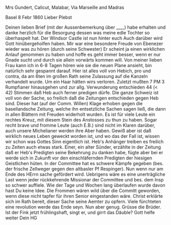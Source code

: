 Mrs Gundert, Calicut, Malabar, Via Marseille and Madras

 Basel 8 Febr 1860
Lieber Plebst

Deinen lieben Brief (mit der Aussenbemerkung über ____) habe erhalten und danke herzlich für die Besorgung dessen was meine edle Tochter so überhaspelt hat. Der Windsor Castle ist nun hinter euch Auch darüber wird Gott hinübergeholfen haben. Mir war eine besondere Freude von Ebenezer wieder was zu hören (durch seine Schwester) Er scheint ja einen wirklichen Anlauf genommen zu haben und hoffe es geht immer besser, wenn er nur Gnade sucht und durch sie allein vorwärts kommen will. Von meiner lieben Frau kann ich in 6-8 Tagen hören wie sie die neuen Plane ansieht, bin natürlich sehr gespannt darauf. Hier ist alles voll von Hebich, pro und contra, da am 6ten im großen Rath seine Zulassung auf die Kanzeln verhandelt wurde. Um ein Haar hätten wirs verloren. Zuletzt mußten 7 PM 3 Rumpfianer hinausgehen und zur allg. Verwunderung entschieden 44 (< 42) Stimmen daß Heb auch ferner predigen dürfe. Die ganze Schweiz ist voll von der Sache, so freilich daß die Zeitungen entschieden gegen Heb sind. Dieser hat (auf der Comm. Willen) Klage erhoben gegen die basellandsche Zeitung, welche ihn entsetzliche Sachen sagen ließ, die dann in allen Blättern mit Freuden widerholt wurden. Es ist für viele Leute ein rechtes Kreuz, mit diesem Stein des Anstosses zu thun zu haben. Sogar recht brave und fromme Leute (auch E.B.) sind nicht im Klaren darüber, auch unsere Michelianer werden ihre Aber haben. Gewiß aber ist daß wirklich neues Leben geweckt worden ist, und wo das der Fall ist, wissen wir schon was Gottes Sinn eigentlich ist. Heb's Anhänger treiben es freilich zu Zeiten auch etwas stark. Einer, ein alter Sünder, erzählte in der Zeitung daß er Heb's Predigten seine Bekehrung zu danken habe, fügte aber bei er werde sich in Zukunft vor den einschläfernden Predigten der hiesigen Geistlichen hüten. In der Committee hat es schwere Kämpfe gegeben (bes. der frische Zellweger gegen den altbasler Pf Respinger). Nun wenn nur am Ende des HErrn sache gefördert wird. Uebrigens wäre es eine unerträgliche Last wenn jeder rückkehrende Missionar der Committee und bes. dem Insp so schwer auffiele. Wie der Tage und Wochen lang überlaufen wurde davon hast Du keine Idee. Die Frommen wären wild über die Committ geworden, wenn diese nicht tapfer für ihren Senior eingestanden wäre. Christ erklärte sich im Rath bereit, dieser Sache seine Aemter zu opfern. Viele fürchteten eine revolution werde das Ende seyn. Nun aber genug. Grüsse die Brüder. Ist der Fink jetzt frühlingshaft, singt er, und girrt das Däuble? Gott helfe weiter  Dein HG


